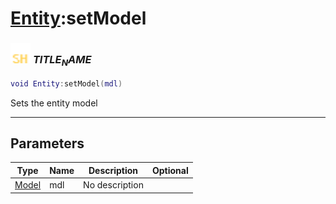 # [Entity](../entity/README.md):setModel

### <img src="../../.gitbook/assets/shared.png" width="32" height="32" /> $TITLE_NAME$

```lua
void Entity:setModel(mdl)
```

Sets the entity model<br>

-----------------
## Parameters

| Type   | Name | Description | Optional |
| ------ | ---- | ----------- | -------: |
| [Model](../model/README.md) | mdl | No description |  |
